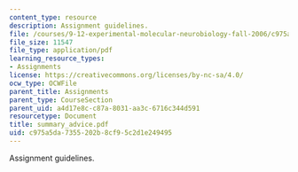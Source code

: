 ```yaml
---
content_type: resource
description: Assignment guidelines.
file: /courses/9-12-experimental-molecular-neurobiology-fall-2006/c975a5da7355202b8cf95c2d1e249495_summary_advice.pdf
file_size: 11547
file_type: application/pdf
learning_resource_types:
- Assignments
license: https://creativecommons.org/licenses/by-nc-sa/4.0/
ocw_type: OCWFile
parent_title: Assignments
parent_type: CourseSection
parent_uid: a4d17e8c-c87a-8031-aa3c-6716c344d591
resourcetype: Document
title: summary_advice.pdf
uid: c975a5da-7355-202b-8cf9-5c2d1e249495
---
```

Assignment guidelines.